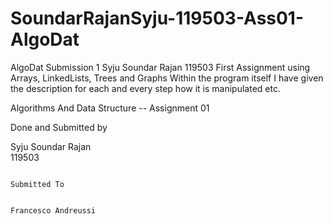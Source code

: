 # SoundarRajanSyju-119503-Ass01-AlgoDat
AlgoDat Submission 1 Syju Soundar Rajan 119503 First Assignment using Arrays, LinkedLists, Trees and Graphs
Within the program itself I have given the description for each and every step how it is manipulated etc.

Algorithms And Data Structure  --  Assignment 01


Done and Submitted by                                                                               

  Syju Soundar Rajan                                                                           
  119503
                                                                                              
                                                                                              Submitted To
                                                                                              
                                                                                                Francesco Andreussi
                                                                                            
